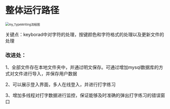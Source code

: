 # 整体运行路径

<img src="F:\2、项目资料与论文\3-打字程序软著\my_TypeWriting\README.assets\my_TypeWriting流程图.png" alt="my_TypeWriting流程图" style="zoom: 67%;" />

关键点：keyborad中对字符的处理，按键颜色和字符格式的处理以及更新文件的处理

### 改进处：

1、全部文件存在本地文件夹中，并通过明文保存。可通过增加mysql数据库的方式对文件进行导入，并保存用户数据

2、可以展示登入界面，多人在线登入，并进行打字练习

3、增加多线程对打字数据进行监控，保证能够及时准确的弹出打字练习的错误窗口
